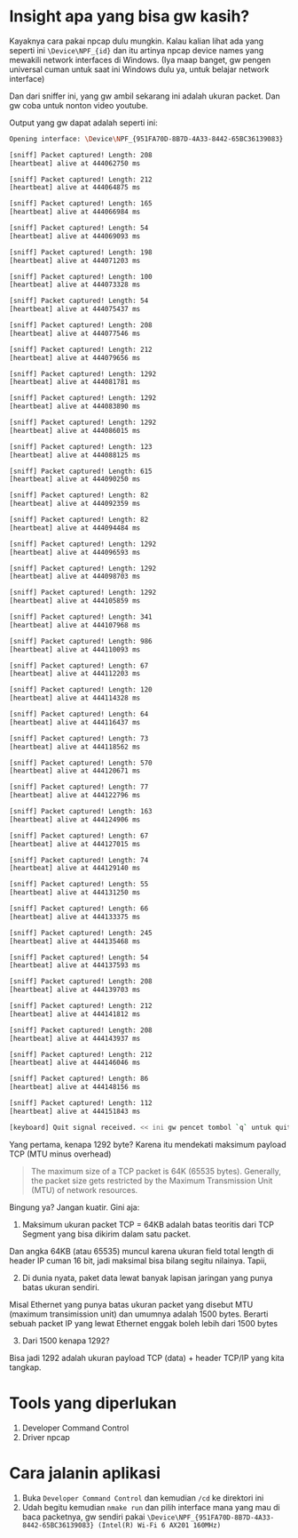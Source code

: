 # Insight apa yang bisa gw kasih?
Kayaknya cara pakai npcap dulu mungkin. Kalau kalian lihat ada yang seperti ini `\Device\NPF_{id}` dan itu artinya npcap device names yang mewakili network interfaces di Windows. (Iya maap banget, gw pengen universal cuman untuk saat ini Windows dulu ya, untuk belajar network interface)

Dan dari sniffer ini, yang gw ambil sekarang ini adalah ukuran packet. Dan gw coba untuk nonton video youtube.

Output yang gw dapat adalah seperti ini:
```bash
Opening interface: \Device\NPF_{951FA70D-8B7D-4A33-8442-65BC36139083}

[sniff] Packet captured! Length: 208
[heartbeat] alive at 444062750 ms

[sniff] Packet captured! Length: 212
[heartbeat] alive at 444064875 ms

[sniff] Packet captured! Length: 165
[heartbeat] alive at 444066984 ms

[sniff] Packet captured! Length: 54
[heartbeat] alive at 444069093 ms

[sniff] Packet captured! Length: 198
[heartbeat] alive at 444071203 ms

[sniff] Packet captured! Length: 100
[heartbeat] alive at 444073328 ms

[sniff] Packet captured! Length: 54
[heartbeat] alive at 444075437 ms

[sniff] Packet captured! Length: 208
[heartbeat] alive at 444077546 ms

[sniff] Packet captured! Length: 212
[heartbeat] alive at 444079656 ms

[sniff] Packet captured! Length: 1292
[heartbeat] alive at 444081781 ms

[sniff] Packet captured! Length: 1292
[heartbeat] alive at 444083890 ms

[sniff] Packet captured! Length: 1292
[heartbeat] alive at 444086015 ms

[sniff] Packet captured! Length: 123
[heartbeat] alive at 444088125 ms

[sniff] Packet captured! Length: 615
[heartbeat] alive at 444090250 ms

[sniff] Packet captured! Length: 82
[heartbeat] alive at 444092359 ms

[sniff] Packet captured! Length: 82
[heartbeat] alive at 444094484 ms

[sniff] Packet captured! Length: 1292
[heartbeat] alive at 444096593 ms

[sniff] Packet captured! Length: 1292
[heartbeat] alive at 444098703 ms

[sniff] Packet captured! Length: 1292
[heartbeat] alive at 444105859 ms

[sniff] Packet captured! Length: 341
[heartbeat] alive at 444107968 ms

[sniff] Packet captured! Length: 986
[heartbeat] alive at 444110093 ms

[sniff] Packet captured! Length: 67
[heartbeat] alive at 444112203 ms

[sniff] Packet captured! Length: 120
[heartbeat] alive at 444114328 ms

[sniff] Packet captured! Length: 64
[heartbeat] alive at 444116437 ms

[sniff] Packet captured! Length: 73
[heartbeat] alive at 444118562 ms

[sniff] Packet captured! Length: 570
[heartbeat] alive at 444120671 ms

[sniff] Packet captured! Length: 77
[heartbeat] alive at 444122796 ms

[sniff] Packet captured! Length: 163
[heartbeat] alive at 444124906 ms

[sniff] Packet captured! Length: 67
[heartbeat] alive at 444127015 ms

[sniff] Packet captured! Length: 74
[heartbeat] alive at 444129140 ms

[sniff] Packet captured! Length: 55
[heartbeat] alive at 444131250 ms

[sniff] Packet captured! Length: 66
[heartbeat] alive at 444133375 ms

[sniff] Packet captured! Length: 245
[heartbeat] alive at 444135468 ms

[sniff] Packet captured! Length: 54
[heartbeat] alive at 444137593 ms

[sniff] Packet captured! Length: 208
[heartbeat] alive at 444139703 ms

[sniff] Packet captured! Length: 212
[heartbeat] alive at 444141812 ms

[sniff] Packet captured! Length: 208
[heartbeat] alive at 444143937 ms

[sniff] Packet captured! Length: 212
[heartbeat] alive at 444146046 ms

[sniff] Packet captured! Length: 86
[heartbeat] alive at 444148156 ms

[sniff] Packet captured! Length: 112
[heartbeat] alive at 444151843 ms

[keyboard] Quit signal received. << ini gw pencet tombol `q` untuk quit >>
```

Yang pertama, kenapa 1292 byte? Karena itu mendekati maksimum payload TCP (MTU minus overhead)

> The maximum size of a TCP packet is 64K (65535 bytes). Generally, the packet size gets restricted by the Maximum Transmission Unit (MTU) of network resources.

Bingung ya? Jangan kuatir. Gini aja:
1. Maksimum ukuran packet TCP = 64KB adalah batas teoritis dari TCP Segment yang bisa dikirim dalam satu packet. 

Dan angka 64KB (atau 65535) muncul karena ukuran field total length di header IP cuman 16 bit, jadi maksimal bisa bilang segitu nilainya. Tapii,

2. Di dunia nyata, paket data lewat banyak lapisan jaringan yang punya batas ukuran sendiri.

Misal Ethernet yang punya batas ukuran packet yang disebut MTU (maximum transimission unit) dan umumnya adalah 1500 bytes. Berarti sebuah packet IP yang lewat Ethernet enggak boleh lebih dari 1500 bytes

3. Dari 1500 kenapa 1292?

Bisa jadi 1292 adalah ukuran payload TCP (data) + header TCP/IP yang kita tangkap.
# Tools yang diperlukan
1. Developer Command Control
2. Driver npcap

# Cara jalanin aplikasi
1. Buka `Developer Command Control` dan kemudian `/cd` ke direktori ini
2. Udah begitu kemudian `nmake run` dan pilih interface mana yang mau di baca packetnya, gw sendiri pakai `\Device\NPF_{951FA70D-8B7D-4A33-8442-65BC36139083} (Intel(R) Wi-Fi 6 AX201 160MHz)`